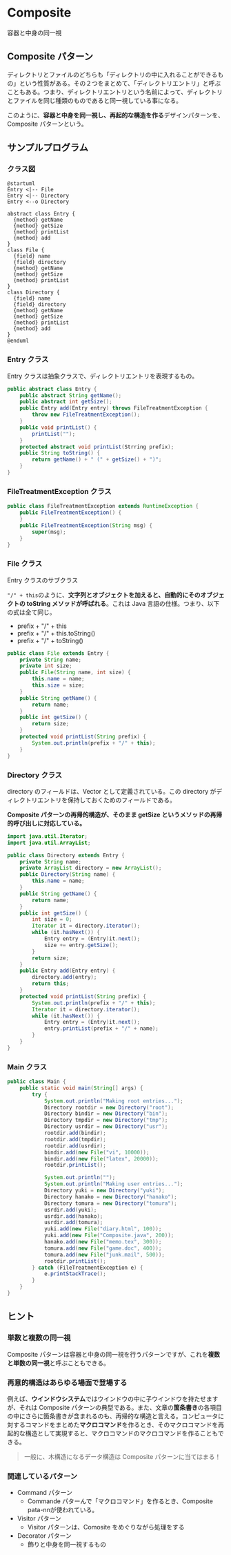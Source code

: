 # Composite
容器と中身の同一視

## Composite パターン
ディレクトリとファイルのどちらも「ディレクトリの中に入れることができるもの」という性質がある。その２つをまとめて、「ディレクトリエントリ」と呼ぶこともある。つまり、ディレクトリエントリという名前によって、ディレクトリとファイルを同じ種類のものであると同一視している事になる。

このように、**容器と中身を同一視し、再起的な構造を作る**デザインパターンを、Composite パターンという。

## サンプルプログラム

### クラス図
```plantuml
@startuml
Entry <|-- File
Entry <|-- Directory
Entry <--o Directory

abstract class Entry {
  {method} getName
  {method} getSize
  {method} printList
  {method} add
}
class File {
  {field} name
  {field} directory
  {method} getName
  {method} getSize
  {method} printList
}
class Directory {
  {field} name
  {field} directory
  {method} getName
  {method} getSize
  {method} printList
  {method} add
}
@enduml
```

### Entry クラス
Entry クラスは抽象クラスで、ディレクトリエントリを表現するもの。

```java
public abstract class Entry {
    public abstract String getName();
    public abstract int getSize();
    public Entry add(Entry entry) throws FileTreatmentException {
        throw new FileTreatmentException();
    }
    public void printList() {
        printList("");
    }
    protected abstract void printList(Strring prefix);
    public String toString() {
        return getName() + " (" + getSize() + ")";
    }
}
```

### FileTreatmentException クラス
```java
public class FileTreatmentException extends RuntimeException {
    public FileTreatmentException() {
    }
    public FileTreatmentException(String msg) {
        super(msg);
    }
}
```

### File クラス
Entry クラスのサブクラス

`"/" + this`のように、**文字列とオブジェクトを加えると、自動的にそのオブジェクトの toString メソッドが呼ばれる**。これは Java 言語の仕様。つまり、以下の式は全て同じ。

- prefix + "/" + this
- prefix + "/" + this.toString()
- prefix + "/" + toString()

```java
public class File extends Entry {
    private String name;
    private int size;
    public File(String name, int size) {
        this.name = name;
        this.size = size;
    }
    public String getName() {
        return name;
    }
    public int getSize() {
        return size;
    }
    protected void printList(String prefix) {
        System.out.println(prefix + "/" + this);
    }
}
```

### Directory クラス
directory のフィールドは、Vector として定義されている。この directory がディレクトリエントリを保持しておくためのフィールドである。

**Composite パターンの再帰的構造が、そのまま getSize というメソッドの再帰的呼び出しに対応している。**

```java
import java.util.Iterator;
import java.util.ArrayList;

public class Directory extends Entry {
    private String name;
    private ArrayList directory = new ArrayList();
    public Directory(String name) {
        this.name = name;
    }
    public String getName() {
        return name;
    }
    public int getSize() {
        int size = 0;
        Iterator it = directory.iterator();
        while (it.hasNext()) {
            Entry entry = (Entry)it.next();
            size += entry.getSize();
        }
        return size;
    }
    public Entry add(Entry entry) {
        directory.add(entry);
        return this;
    }
    protected void printList(String prefix) {
        System.out.println(prefix + "/" + this);
        Iterator it = directory.iterator();
        while (it.hasNext()) {
            Entry entry = (Entry)it.next();
            entry.printList(prefix + "/" + name);
        }
    }
}
```

### Main クラス
```java
public class Main {
    public static void main(String[] args) {
        try {
            System.out.println("Making root entries...");
            Directory rootdir = new Directory("root");
            Directory bindir = new Directory("bin");
            Directory tmpdir = new Directory("tmp");
            Directory usrdir = new Directory("usr");
            rootdir.add(bindir);
            rootdir.add(tmpdir);
            rootdir.add(usrdir);
            bindir.add(new File("vi", 10000));
            bindir.add(new File("latex", 20000));
            rootdir.printList();

            System.out.println("");
            System.out.println("Making user entries...");
            Directory yuki = new Directory("yuki");
            Directory hanako = new Directory("hanako");
            Directory tomura = new Directory("tomura");
            usrdir.add(yuki);
            usrdir.add(hanako);
            usrdir.add(tomura);
            yuki.add(new File("diary.html", 100));
            yuki.add(new File("Composite.java", 200));
            hanako.add(new File("memo.tex", 300));
            tomura.add(new File("game.doc", 400));
            tomura.add(new File("junk.mail", 500));
            rootdir.printList();
        } catch (FileTreatmentException e) {
            e.printStackTrace();
        }
    }
}
```

## ヒント

### 単数と複数の同一視
Composite パターンは容器と中身の同一視を行うパターンですが、これを**複数と単数の同一視**と呼ぶこともできる。

### 再意的構造はあらゆる場面で登場する
例えば、**ウインドウシステム**ではウインドウの中に子ウインドウを持たせますが、それは Composite パターンの典型である。また、文章の**箇条書き**の各項目の中にさらに箇条書きが含まれるのも、再帰的な構造と言える。コンピュータに対するコマンドをまとめた**マクロコマンド**を作るとき、そのマクロコマンドを再起的な構造として実現すると、マクロコマンドのマクロコマンドを作ることもできる。

> 一般に、木構造になるデータ構造は Composite パターンに当てはまる！

### 関連しているパターン
- Command パターン
  - Commande パターんで「マクロコマンド」を作るとき、Composite pata-nnが使われている。
- Visitor パターン
  - Visitor パターンは、Comosite をめぐりながら処理をする
- Decorator パターン
  - 飾りと中身を同一視するもの
